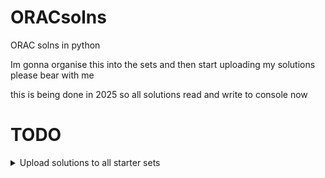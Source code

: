 # ORACsolns
ORAC solns in python

Im gonna organise this into the sets and then start uploading my solutions
please bear with me

this is being done in 2025 so all solutions read and write to console now

# TODO
<details close>
<summary>Upload solutions to all starter sets</summary>
<br>
Progress so far:
Starter Problems: ✅\
Starter Set I: AIO problems: ✅\
Starter Set I: AIO problems (Challenge!): ✅\
Starter Set II: AIO problems: ✅\
Starter Set II: AIO problems (Challenge!): ✅\
Starter Set IV: AIO problems: ✅\
Starter Set IV: AIO problems (Challenge!): ❌\
Introductory AIO problems I: ❌
<\details>
